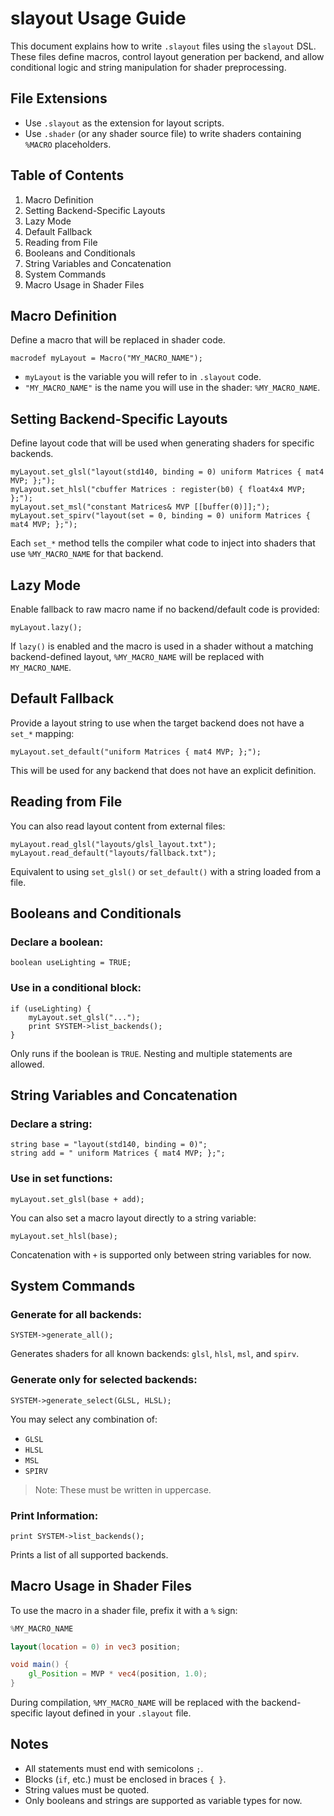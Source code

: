 # slayout Usage Guide

This document explains how to write `.slayout` files using the `slayout` DSL. These files define macros, control layout generation per backend, and allow conditional logic and string manipulation for shader preprocessing.

## File Extensions

- Use `.slayout` as the extension for layout scripts.
- Use `.shader` (or any shader source file) to write shaders containing `%MACRO` placeholders.

## Table of Contents

1. Macro Definition
2. Setting Backend-Specific Layouts
3. Lazy Mode
4. Default Fallback
5. Reading from File
6. Booleans and Conditionals
7. String Variables and Concatenation
8. System Commands
9. Macro Usage in Shader Files

## Macro Definition

Define a macro that will be replaced in shader code.

```slayout
macrodef myLayout = Macro("MY_MACRO_NAME");
```

- `myLayout` is the variable you will refer to in `.slayout` code.
- `"MY_MACRO_NAME"` is the name you will use in the shader: `%MY_MACRO_NAME`.

## Setting Backend-Specific Layouts

Define layout code that will be used when generating shaders for specific backends.

```slayout
myLayout.set_glsl("layout(std140, binding = 0) uniform Matrices { mat4 MVP; };");
myLayout.set_hlsl("cbuffer Matrices : register(b0) { float4x4 MVP; };");
myLayout.set_msl("constant Matrices& MVP [[buffer(0)]];");
myLayout.set_spirv("layout(set = 0, binding = 0) uniform Matrices { mat4 MVP; };");
```

Each `set_*` method tells the compiler what code to inject into shaders that use `%MY_MACRO_NAME` for that backend.

## Lazy Mode

Enable fallback to raw macro name if no backend/default code is provided:

```slayout
myLayout.lazy();
```

If `lazy()` is enabled and the macro is used in a shader without a matching backend-defined layout, `%MY_MACRO_NAME` will be replaced with `MY_MACRO_NAME`.

## Default Fallback

Provide a layout string to use when the target backend does not have a `set_*` mapping:

```slayout
myLayout.set_default("uniform Matrices { mat4 MVP; };");
```

This will be used for any backend that does not have an explicit definition.

## Reading from File

You can also read layout content from external files:

```slayout
myLayout.read_glsl("layouts/glsl_layout.txt");
myLayout.read_default("layouts/fallback.txt");
```

Equivalent to using `set_glsl()` or `set_default()` with a string loaded from a file.

## Booleans and Conditionals

### Declare a boolean:

```slayout
boolean useLighting = TRUE;
```

### Use in a conditional block:

```slayout
if (useLighting) {
    myLayout.set_glsl("...");
    print SYSTEM->list_backends();
}
```

Only runs if the boolean is `TRUE`. Nesting and multiple statements are allowed.

## String Variables and Concatenation

### Declare a string:

```slayout
string base = "layout(std140, binding = 0)";
string add = " uniform Matrices { mat4 MVP; };";
```

### Use in set functions:

```slayout
myLayout.set_glsl(base + add);
```

You can also set a macro layout directly to a string variable:

```slayout
myLayout.set_hlsl(base);
```

Concatenation with `+` is supported only between string variables for now.

## System Commands

### Generate for all backends:

```slayout
SYSTEM->generate_all();
```

Generates shaders for all known backends: `glsl`, `hlsl`, `msl`, and `spirv`.

### Generate only for selected backends:

```slayout
SYSTEM->generate_select(GLSL, HLSL);
```

You may select any combination of:
- `GLSL`
- `HLSL`
- `MSL`
- `SPIRV`

> Note: These must be written in uppercase.

### Print Information:

```slayout
print SYSTEM->list_backends();
```

Prints a list of all supported backends.

## Macro Usage in Shader Files

To use the macro in a shader file, prefix it with a `%` sign:

```glsl
%MY_MACRO_NAME

layout(location = 0) in vec3 position;

void main() {
    gl_Position = MVP * vec4(position, 1.0);
}
```

During compilation, `%MY_MACRO_NAME` will be replaced with the backend-specific layout defined in your `.slayout` file.


## Notes

- All statements must end with semicolons `;`.
- Blocks (`if`, etc.) must be enclosed in braces `{ }`.
- String values must be quoted.
- Only booleans and strings are supported as variable types for now.
